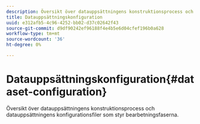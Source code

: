 ```yaml
---
description: Översikt över datauppsättningens konstruktionsprocess och datauppsättningens konfigurationsfiler som styr bearbetningsfaserna.
title: Datauppsättningskonfiguration
uuid: e312afb5-4c96-4252-bb02-d37c02642f43
source-git-commit: d9df90242ef96188f4e4b5e6d04cfef196b0a628
workflow-type: tm+mt
source-wordcount: '36'
ht-degree: 0%

---
```



# Datauppsättningskonfiguration{#dataset-configuration}

Översikt över datauppsättningens konstruktionsprocess och datauppsättningens konfigurationsfiler som styr bearbetningsfaserna.

